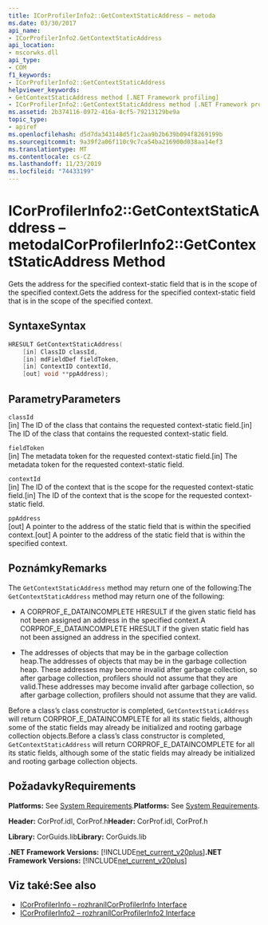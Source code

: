 ```yaml
---
title: ICorProfilerInfo2::GetContextStaticAddress – metoda
ms.date: 03/30/2017
api_name:
- ICorProfilerInfo2.GetContextStaticAddress
api_location:
- mscorwks.dll
api_type:
- COM
f1_keywords:
- ICorProfilerInfo2::GetContextStaticAddress
helpviewer_keywords:
- GetContextStaticAddress method [.NET Framework profiling]
- ICorProfilerInfo2::GetContextStaticAddress method [.NET Framework profiling]
ms.assetid: 2b374116-0972-416a-8cf5-79213129be9a
topic_type:
- apiref
ms.openlocfilehash: d5d7da343148d5f1c2aa9b2b639b094f8269199b
ms.sourcegitcommit: 9a39f2a06f110c9c7ca54ba216900d038aa14ef3
ms.translationtype: MT
ms.contentlocale: cs-CZ
ms.lasthandoff: 11/23/2019
ms.locfileid: "74433199"
---
```

# <a name="icorprofilerinfo2getcontextstaticaddress-method"></a><span data-ttu-id="fcea9-102">ICorProfilerInfo2::GetContextStaticAddress – metoda</span><span class="sxs-lookup"><span data-stu-id="fcea9-102">ICorProfilerInfo2::GetContextStaticAddress Method</span></span>
<span data-ttu-id="fcea9-103">Gets the address for the specified context-static field that is in the scope of the specified context.</span><span class="sxs-lookup"><span data-stu-id="fcea9-103">Gets the address for the specified context-static field that is in the scope of the specified context.</span></span>  
  
## <a name="syntax"></a><span data-ttu-id="fcea9-104">Syntaxe</span><span class="sxs-lookup"><span data-stu-id="fcea9-104">Syntax</span></span>  
  
```cpp  
HRESULT GetContextStaticAddress(  
    [in] ClassID classId,  
    [in] mdFieldDef fieldToken,  
    [in] ContextID contextId,  
    [out] void **ppAddress);  
```  
  
## <a name="parameters"></a><span data-ttu-id="fcea9-105">Parametry</span><span class="sxs-lookup"><span data-stu-id="fcea9-105">Parameters</span></span>  
 `classId`  
 <span data-ttu-id="fcea9-106">[in] The ID of the class that contains the requested context-static field.</span><span class="sxs-lookup"><span data-stu-id="fcea9-106">[in] The ID of the class that contains the requested context-static field.</span></span>  
  
 `fieldToken`  
 <span data-ttu-id="fcea9-107">[in] The metadata token for the requested context-static field.</span><span class="sxs-lookup"><span data-stu-id="fcea9-107">[in] The metadata token for the requested context-static field.</span></span>  
  
 `contextId`  
 <span data-ttu-id="fcea9-108">[in] The ID of the context that is the scope for the requested context-static field.</span><span class="sxs-lookup"><span data-stu-id="fcea9-108">[in] The ID of the context that is the scope for the requested context-static field.</span></span>  
  
 `ppAddress`  
 <span data-ttu-id="fcea9-109">[out] A pointer to the address of the static field that is within the specified context.</span><span class="sxs-lookup"><span data-stu-id="fcea9-109">[out] A pointer to the address of the static field that is within the specified context.</span></span>  
  
## <a name="remarks"></a><span data-ttu-id="fcea9-110">Poznámky</span><span class="sxs-lookup"><span data-stu-id="fcea9-110">Remarks</span></span>  
 <span data-ttu-id="fcea9-111">The `GetContextStaticAddress` method may return one of the following:</span><span class="sxs-lookup"><span data-stu-id="fcea9-111">The `GetContextStaticAddress` method may return one of the following:</span></span>  
  
- <span data-ttu-id="fcea9-112">A CORPROF_E_DATAINCOMPLETE HRESULT if the given static field has not been assigned an address in the specified context.</span><span class="sxs-lookup"><span data-stu-id="fcea9-112">A CORPROF_E_DATAINCOMPLETE HRESULT if the given static field has not been assigned an address in the specified context.</span></span>  
  
- <span data-ttu-id="fcea9-113">The addresses of objects that may be in the garbage collection heap.</span><span class="sxs-lookup"><span data-stu-id="fcea9-113">The addresses of objects that may be in the garbage collection heap.</span></span> <span data-ttu-id="fcea9-114">These addresses may become invalid after garbage collection, so after garbage collection, profilers should not assume that they are valid.</span><span class="sxs-lookup"><span data-stu-id="fcea9-114">These addresses may become invalid after garbage collection, so after garbage collection, profilers should not assume that they are valid.</span></span>  
  
 <span data-ttu-id="fcea9-115">Before a class’s class constructor is completed, `GetContextStaticAddress` will return CORPROF_E_DATAINCOMPLETE for all its static fields, although some of the static fields may already be initialized and rooting garbage collection objects.</span><span class="sxs-lookup"><span data-stu-id="fcea9-115">Before a class’s class constructor is completed, `GetContextStaticAddress` will return CORPROF_E_DATAINCOMPLETE for all its static fields, although some of the static fields may already be initialized and rooting garbage collection objects.</span></span>  
  
## <a name="requirements"></a><span data-ttu-id="fcea9-116">Požadavky</span><span class="sxs-lookup"><span data-stu-id="fcea9-116">Requirements</span></span>  
 <span data-ttu-id="fcea9-117">**Platforms:** See [System Requirements](../../../../docs/framework/get-started/system-requirements.md).</span><span class="sxs-lookup"><span data-stu-id="fcea9-117">**Platforms:** See [System Requirements](../../../../docs/framework/get-started/system-requirements.md).</span></span>  
  
 <span data-ttu-id="fcea9-118">**Header:** CorProf.idl, CorProf.h</span><span class="sxs-lookup"><span data-stu-id="fcea9-118">**Header:** CorProf.idl, CorProf.h</span></span>  
  
 <span data-ttu-id="fcea9-119">**Library:** CorGuids.lib</span><span class="sxs-lookup"><span data-stu-id="fcea9-119">**Library:** CorGuids.lib</span></span>  
  
 <span data-ttu-id="fcea9-120">**.NET Framework Versions:** [!INCLUDE[net_current_v20plus](../../../../includes/net-current-v20plus-md.md)]</span><span class="sxs-lookup"><span data-stu-id="fcea9-120">**.NET Framework Versions:** [!INCLUDE[net_current_v20plus](../../../../includes/net-current-v20plus-md.md)]</span></span>  
  
## <a name="see-also"></a><span data-ttu-id="fcea9-121">Viz také:</span><span class="sxs-lookup"><span data-stu-id="fcea9-121">See also</span></span>

- [<span data-ttu-id="fcea9-122">ICorProfilerInfo – rozhraní</span><span class="sxs-lookup"><span data-stu-id="fcea9-122">ICorProfilerInfo Interface</span></span>](../../../../docs/framework/unmanaged-api/profiling/icorprofilerinfo-interface.md)
- [<span data-ttu-id="fcea9-123">ICorProfilerInfo2 – rozhraní</span><span class="sxs-lookup"><span data-stu-id="fcea9-123">ICorProfilerInfo2 Interface</span></span>](../../../../docs/framework/unmanaged-api/profiling/icorprofilerinfo2-interface.md)
